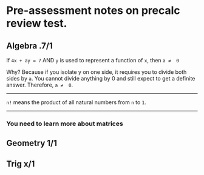 # Pre-assessment notes on precalc review test.

## Algebra .7/1

If `4x + ay = 7` AND `y` is used to represent a function of `x`, then `a ≠  0`

Why? Because if you isolate y on one side, it requires you to divide both sides by `a`. You cannot divide anything by 0 and still expect to get a definite answer. Therefore, `a ≠  0`.

***

`n!` means the product of all natural numbers from `n` to `1`.

***

### You need to learn more about matrices

## Geometry 1/1

## Trig x/1
